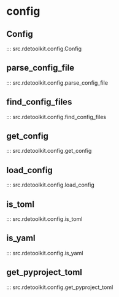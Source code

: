 # config

## Config

::: src.rdetoolkit.config.Config

## parse_config_file

::: src.rdetoolkit.config.parse_config_file

## find_config_files

::: src.rdetoolkit.config.find_config_files

## get_config

::: src.rdetoolkit.config.get_config

## load_config

::: src.rdetoolkit.config.load_config

## is_toml

::: src.rdetoolkit.config.is_toml

## is_yaml

::: src.rdetoolkit.config.is_yaml

## get_pyproject_toml

::: src.rdetoolkit.config.get_pyproject_toml
